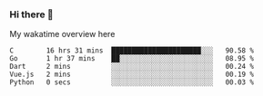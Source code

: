 ### Hi there 👋

<!--
**Jassy930/Jassy930** is a ✨ _special_ ✨ repository because its `README.md` (this file) appears on your GitHub profile.

Here are some ideas to get you started:

- 🔭 I’m currently working on ...
- 🌱 I’m currently learning ...
- 👯 I’m looking to collaborate on ...
- 🤔 I’m looking for help with ...
- 💬 Ask me about ...
- 📫 How to reach me: ...
- 😄 Pronouns: ...
- ⚡ Fun fact: ...
-->

My wakatime overview here
<!--START_SECTION:waka-->
```text
C        16 hrs 31 mins  ██████████████████████░░░   90.58 % 
Go       1 hr 37 mins    ██░░░░░░░░░░░░░░░░░░░░░░░   08.95 % 
Dart     2 mins          ░░░░░░░░░░░░░░░░░░░░░░░░░   00.24 % 
Vue.js   2 mins          ░░░░░░░░░░░░░░░░░░░░░░░░░   00.19 % 
Python   0 secs          ░░░░░░░░░░░░░░░░░░░░░░░░░   00.03 %
```
<!--END_SECTION:waka-->
